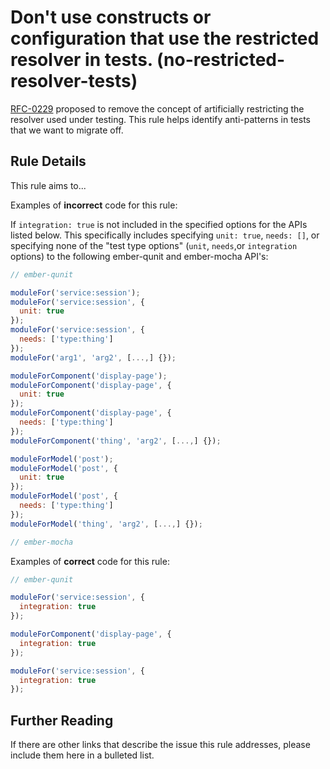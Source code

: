 # Don't use constructs or configuration that use the restricted resolver in tests. (no-restricted-resolver-tests)

[RFC-0229](https://github.com/emberjs/rfcs/blob/master/text/0229-deprecate-testing-restricted-resolver.md)
proposed to remove the concept of artificially restricting the resolver used under testing. This rule helps
identify anti-patterns in tests that we want to migrate off.

## Rule Details

This rule aims to...

Examples of **incorrect** code for this rule:

If `integration: true` is not included in the specified options for the APIs listed below. This specifically includes specifying `unit: true`, `needs: []`, or specifying none of the "test type options" (`unit`, `needs`,or `integration` options) to the following ember-qunit and ember-mocha API's:

```js
// ember-qunit

moduleFor('service:session');
moduleFor('service:session', {
  unit: true
});
moduleFor('service:session', {
  needs: ['type:thing']
});
moduleFor('arg1', 'arg2', [...,] {});

moduleForComponent('display-page');
moduleForComponent('display-page', {
  unit: true
});
moduleForComponent('display-page', {
  needs: ['type:thing']
});
moduleForComponent('thing', 'arg2', [...,] {});

moduleForModel('post');
moduleForModel('post', {
  unit: true
});
moduleForModel('post', {
  needs: ['type:thing']
});
moduleForModel('thing', 'arg2', [...,] {});
```

```js
// ember-mocha
```

Examples of **correct** code for this rule:

```js
// ember-qunit

moduleFor('service:session', {
  integration: true
});

moduleForComponent('display-page', {
  integration: true
});

moduleFor('service:session', {
  integration: true
});
```

## Further Reading

If there are other links that describe the issue this rule addresses, please include them here in a bulleted list.

